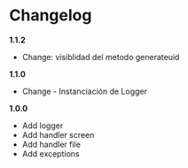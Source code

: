 Changelog
=========

__1.1.2__

* Change: visiblidad del metodo generateuid

__1.1.0__

* Change - Instanciación de Logger

__1.0.0__

* Add logger
* Add handler screen
* Add handler file
* Add exceptions
